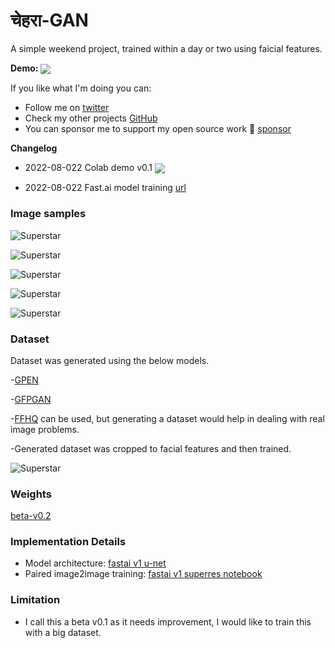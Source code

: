# चेहरा-GAN

A simple weekend project, trained within a day or two using faicial features. 

**Demo:** [<img src="https://colab.research.google.com/assets/colab-badge.svg" align="center">](https://colab.research.google.com/github/vijishmadhavan/Chehara-GAN/blob/master/%E0%A4%9A%E0%A5%87%E0%A4%B9%E0%A4%B0%E0%A4%BE_GAN.ipynb)

If you like what I'm doing you can:

- Follow me on [twitter](https://twitter.com/Vijish68859437)
- Check my other projects [GitHub](https://github.com/vijishmadhavan)
- You can sponsor me to support my open source work 💖 [sponsor](https://github.com/sponsors/vijishmadhavan?o=sd&sc=t)

**Changelog**

* 2022-08-022 Colab demo v0.1 [<img src="https://colab.research.google.com/assets/colab-badge.svg" align="center">](https://colab.research.google.com/github/vijishmadhavan/Chehara-GAN/blob/master/%E0%A4%9A%E0%A5%87%E0%A4%B9%E0%A4%B0%E0%A4%BE_GAN.ipynb)


* 2022-08-022 Fast.ai model training [url](https://github.com/aarcosg/fastai-course-v3-notes/blob/master/refactored_by_topics/CNN_L7_gan_feature-loss.md)


### Image samples 


![Superstar](https://github.com/vijishmadhavan/Chehara-GAN/blob/master/compare/ami-side.jpg)

![Superstar](https://github.com/vijishmadhavan/Chehara-GAN/blob/master/compare/1_7-side.jpg)

![Superstar](https://github.com/vijishmadhavan/Chehara-GAN/blob/master/compare/Adele_crop-side.png)

![Superstar](https://github.com/vijishmadhavan/Chehara-GAN/blob/master/compare/90050137-4da1-44cc-b64b-0b9efc813148-side.jpg)


![Superstar](https://github.com/vijishmadhavan/Chehara-GAN/blob/master/compare/0941881e-1b87-46d3-9b4e-10e9b8b4137b-side.jpg)


### Dataset

Dataset was generated using the below models. 

-[GPEN](https://github.com/yangxy/GPEN)

-[GFPGAN](https://github.com/TencentARC/GFPGAN)

-[FFHQ](https://github.com/NVlabs/ffhq-dataset) can be used, but generating a dataset would help in dealing with real image problems.

-Generated dataset was cropped to facial features and then trained.

![Superstar](https://github.com/vijishmadhavan/Chehara-GAN/blob/master/compare/facial%20feature-side.jpg)

### Weights

[beta-v0.2](https://www.dropbox.com/s/d43p26ikzlxuyix/p4500.pkl?dl=1)


### Implementation Details
- Model architecture: [fastai v1 u-net](https://fastai1.fast.ai/vision.models.unet.html)
- Paired image2image training: [fastai v1 superres notebook](https://github.com/aarcosg/fastai-course-v3-notes/blob/master/refactored_by_topics/CNN_L7_gan_feature-loss.md)

### Limitation

- I call this a beta v0.1 as it needs improvement, I would like to train this with a big dataset.



